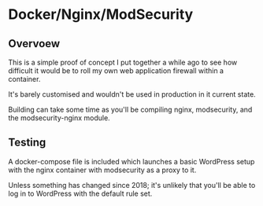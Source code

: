 # Docker/Nginx/ModSecurity

## Overvoew

This is a simple proof of concept I put together a while ago to see how difficult it would be to roll my own web application firewall within a container.

It's barely customised and wouldn't be used in production in it current state.

Building can take some time as you'll be compiling nginx, modsecurity, and the modsecurity-nginx module.

## Testing

A docker-compose file is included which launches a basic WordPress setup with the nginx container with modsecurity as a proxy to it.

Unless something has changed since 2018; it's unlikely that you'll be able to log in to WordPress with the default rule set.
